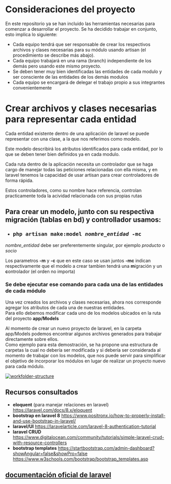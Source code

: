 
# Consideraciones del proyecto

En este repositorio ya se han incluido las herramientas necesarias para comenzar a desarrollar el proyecto. Se ha decidido trabajar en conjunto, esto implica lo siguiente:
   - Cada equipo tendrá que ser responsable de crear los respectivos archivos y clases necesarias para su módulo usando artisan (el procedimiento se describe más abajo).
   - Cada equipo trabajará en una rama (branch) independiente de los demás pero usando este mismo proyecto.
   - Se deben tener muy bien identificadas las entidades de cada modulo y ser consciente de las entidades de los demás modulos
   - Cada equipo se encargará de delegar el trabajo propio a sus integrantes convenientemente

# Crear archivos y clases necesarias para representar cada entidad 

Cada entidad existente dentro de una aplicación de laravel se puede representar con una clase, a la que nos referimos como modelo.

Este modelo describirá los atributos identificados para cada entidad, por lo que se deben tener bien definidos ya en cada modulo.

Cada ruta dentro de la aplicación necesita un controlador que se haga cargo de manejar todas las peticiones relacionadas con ella misma, y en laravel tenemos la capacidad de usar artisan para crear controladores de forma rápida.

Estos controladores, como su nombre hace referencia, controlan practicamente toda la acividad relacionada con sus propias rutas

## Para crear un modelo, junto con su respectiva migración (tablas en bd) y controllador usamos:
<ul><li><h3><pre>php artisan make:model <i>nombre_entidad</i> -mc </pre></h3></li></ul>

<i>nombre_entidad</i> debe ser preferentemente singular, por ejemplo <i>producto</i> o <i>socio</i>

Los parametros **-m** y **-c** que en este caso se usan juntos **-mc** indican respectivamente que el modelo a crear tambien tendrá una **m**igración y un **c**ontrolador (el orden no importa)

### <b>Se debe ejecutar ese comando para cada una de las entidades de cada módulo</b>

Una vez creados los archivos y clases necesarias, ahora nos corresponde agregar los atributos de cada una de nuestras entidades.<br>
Para ello debemos modificar cada uno de los modelos ubicados en la ruta del proyecto <b>app/Models</b>

Al momento de crear un nuevo proyecto de laravel, en la carpeta app/Models podemos encontrar algunos archivos generados para trabajar directamente sobre ellos.   
Como ejemplo para esta demostración, se ha propone una estructura de carpetas la cual no debería ser modificada y si debería ser considerada al momento de trabajar con los modelos, que nos puede servir para simplificar el objetivo de incorporar los módulos en lugar de realizar un proyecto nuevo para cada módulo.

<a href="https://imgbb.com/"><img src="https://i.ibb.co/x2ST6yz/workfolder-structure.jpg" alt="workfolder-structure" border="0"></a>

## Recursos consultados 
   - **eloquent** (para manejar relaciones en laravel)
	https://laravel.com/docs/8.x/eloquent
   - **bootstrap en laravel 8**
	https://www.positronx.io/how-to-properly-install-and-use-bootstrap-in-laravel/
   - **laravel/UI**
	https://laravelarticle.com/laravel-8-authentication-tutorial
   - **laravel CRUD**
	https://www.digitalocean.com/community/tutorials/simple-laravel-crud-with-resource-controllers
   - **bootstrap templates**
	https://startbootstrap.com/admin-dashboard?showAngular=false&showPro=false
	https://www.w3schools.com/bootstrap/bootstrap_templates.asp


## [documentación oficial de laravel](https://laravel.com/docs)

